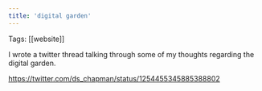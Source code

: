 ```yaml
---
title: 'digital garden'
---
```


Tags: [[website]]

I wrote a twitter thread talking through some of my thoughts regarding the digital garden.

https://twitter.com/ds_chapman/status/1254455345885388802
